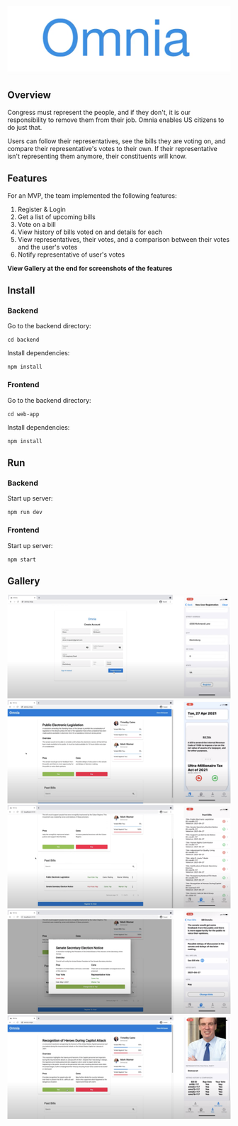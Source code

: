 <div align="center">

![logo](./docs/logo.png)

</div>

## Overview
Congress must represent the people, and if they don't, it is our responsibility to remove them from their job. Omnia enables US citizens to do just that.

Users can follow their representatives, see the bills they are voting on, and compare their representative's votes to their own. If their representative isn't representing them anymore, their constituents will know.

## Features
For an MVP, the team implemented the following features:
1. Register & Login
2. Get a list of upcoming bills
3. Vote on a bill
4. View history of bills voted on and details for each
5. View representatives, their votes, and a comparison between their votes and the user's votes
6. Notify representative of user's votes

**View Gallery at the end for screenshots of the features**
## Install

### Backend
Go to the backend directory:
```
cd backend
```

Install dependencies:
```
npm install
```

### Frontend
Go to the backend directory:
```
cd web-app
```

Install dependencies:
```
npm install
```

## Run

### Backend
Start up server:
```
npm run dev
```

### Frontend
Start up server:
```
npm start
```

## Gallery

![logo](./docs/register_view.png)
![logo](./docs/dashboard_view.png)
![logo](./docs/past_bills_view.png)
![logo](./docs/bill_details_view.png)
![logo](./docs/representative_view.png)